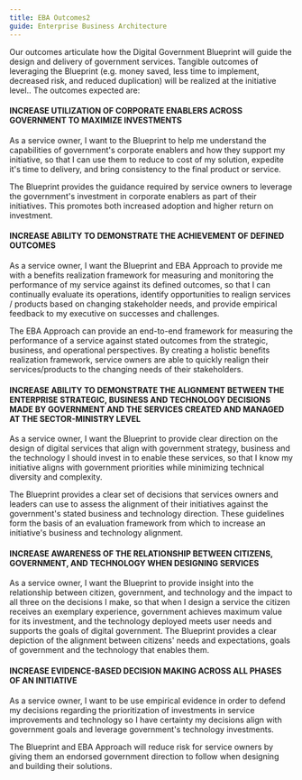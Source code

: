 ```yaml
---
title: EBA Outcomes2
guide: Enterprise Business Architecture
---
```


Our outcomes articulate how the Digital Government Blueprint will guide the design and delivery of government services. Tangible outcomes of leveraging the Blueprint (e.g. money saved, less time to implement, decreased risk, and reduced duplication) will be realized at the initiative level.. The outcomes expected are:

#### INCREASE UTILIZATION OF CORPORATE ENABLERS ACROSS GOVERNMENT TO MAXIMIZE INVESTMENTS

As a service owner, I want to the Blueprint to help me understand the capabilities of government's corporate enablers and how they support my initiative, so that I can use them to reduce to cost of my solution, expedite it's time to delivery, and bring consistency to the final product or service.

The Blueprint provides the guidance required by service owners to leverage the government's investment in corporate enablers as part of their initiatives. This promotes both increased adoption and higher return on investment.

#### INCREASE ABILITY TO DEMONSTRATE THE ACHIEVEMENT OF DEFINED OUTCOMES

As a service owner, I want the Blueprint and EBA Approach to provide me with a benefits realization framework for measuring and monitoring the performance of my service against its defined outcomes, so that I can continually evaluate its operations, identify opportunities to realign services / products based on changing stakeholder needs, and provide empirical feedback to my executive on successes and challenges.

The EBA Approach can provide an end-to-end framework for measuring the performance of a service against stated outcomes from the strategic, business, and operational perspectives. By creating a holistic benefits realization framework, service owners are able to quickly realign their services/products to the changing needs of their stakeholders.

#### INCREASE ABILITY TO DEMONSTRATE THE ALIGNMENT BETWEEN THE ENTERPRISE STRATEGIC, BUSINESS AND TECHNOLOGY DECISIONS MADE BY GOVERNMENT AND THE SERVICES CREATED AND MANAGED AT THE SECTOR-MINISTRY LEVEL

As a service owner, I want the Blueprint to provide clear direction on the design of digital services that align with government strategy, business and the technology I should invest in to enable these services, so that I know my initiative aligns with government priorities while minimizing technical diversity and complexity.

The Blueprint provides a clear set of decisions that services owners and leaders can use to assess the alignment of their initiatives against the government's stated business and technology direction. These guidelines form the basis of an evaluation framework from which to increase an initiative's business and technology alignment.

#### INCREASE AWARENESS OF THE RELATIONSHIP BETWEEN CITIZENS, GOVERNMENT, AND TECHNOLOGY WHEN DESIGNING SERVICES

As a service owner, I want the Blueprint to provide insight into the relationship between citizen, government, and technology and the impact to all three on the decisions I make, so that when I design a service the citizen receives an exemplary experience, government achieves maximum value for its investment, and the technology deployed meets user needs and supports the goals of digital government. The Blueprint provides a clear depiction of the alignment between citizens' needs and expectations, goals of government and the technology that enables them.

#### INCREASE EVIDENCE-BASED DECISION MAKING ACROSS ALL PHASES OF AN INITIATIVE

As a service owner, I want to be use empirical evidence in order to defend my decisions regarding the prioritization of investments in service improvements and technology so I have certainty my decisions align with government goals and leverage government's technology investments.

The Blueprint and EBA Approach will reduce risk for service owners by giving them an endorsed government direction to follow when designing and building their solutions.
